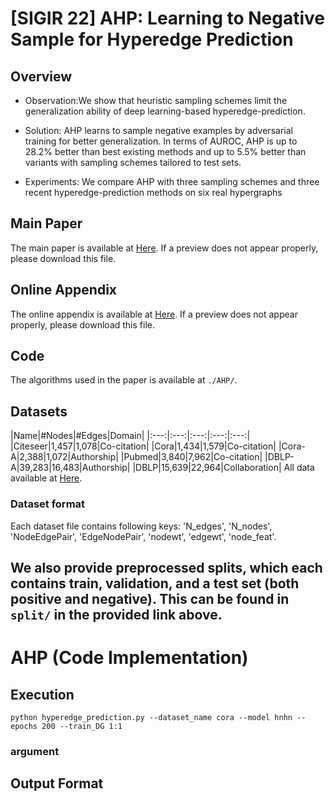 # [SIGIR 22] AHP: Learning to Negative Sample for Hyperedge Prediction

## Overview
- Observation:We show that heuristic sampling schemes limit the generalization ability of deep learning-based hyperedge-prediction.

- Solution: AHP learns to sample negative examples by adversarial training for better generalization. In terms of AUROC, AHP is up to 28.2% better than best existing methods and up to 5.5% better than variants with sampling schemes tailored to test sets.

- Experiments: We compare AHP with three sampling schemes and three recent hyperedge-prediction methods on six real hypergraphs

## Main Paper
The main paper is available at [Here](./paper.pdf). If a preview does not appear properly, please download this file.

## Online Appendix
The online appendix is available at [Here](./OnlineAppendix.pdf). If a preview does not appear properly, please download this file.

## Code
The algorithms used in the paper is available at ```./AHP/```.

## Datasets
|Name|#Nodes|#Edges|Domain|
|:---:|:---:|:---:|:---:|:---:|
|Citeseer|1,457|1,078|Co-citation|
|Cora|1,434|1,579|Co-citation|
|Cora-A|2,388|1,072|Authorship|
|Pubmed|3,840|7,962|Co-citation|
|DBLP-A|39,283|16,483|Authorship|
|DBLP|15,639|22,964|Collaboration|
All data available at [Here](https://drive.google.com/drive/folders/1KKwkrZ2mMcc098pqwtpQrByWmTEigwzC?usp=sharing).

### Dataset format
Each dataset file contains following keys: 'N_edges', 'N_nodes', 'NodeEdgePair', 'EdgeNodePair', 'nodewt', 'edgewt', 'node_feat'.

We also provide preprocessed splits, which each contains train, validation, and a test set (both positive and negative).
This can be found in ```split/``` in the provided link above.
----

# AHP (Code Implementation)

## Execution
```
python hyperedge_prediction.py --dataset_name cora --model hnhn --epochs 200 --train_DG 1:1
```

### argument

## Output Format







